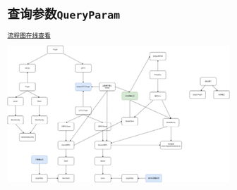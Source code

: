 # 查询参数`QueryParam`

[流程图在线查看](https://viewer.diagrams.net/?tags=%7B%7D&highlight=0000ff&edit=_blank&layers=1&nav=1&title=yao_app.drawio#Uhttps%3A%2F%2Fraw.githubusercontent.com%2Fwwsheng009%2Fyao-docs%2Fmain%2Fdocs%2F%25E6%25B5%2581%25E7%25A8%258B%25E5%259B%25BE%2Fdrawio%2Fyao_app.drawio)

![](./png/yao_app_%E5%8F%82%E6%95%B0%E6%9F%A5%E8%AF%A2.drawio.png)
